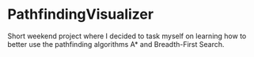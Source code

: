 # PathfindingVisualizer
Short weekend project where I decided to task myself on learning how to better use the pathfinding algorithms A* and Breadth-First Search.
